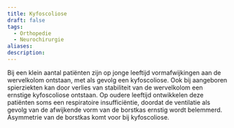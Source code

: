 ```yaml
---
title: Kyfoscoliose
draft: false
tags:
  - Orthopedie
  - Neurochirurgie
aliases: 
description:
---
```


Bij een klein aantal patiënten zijn op jonge leeftijd vormafwijkingen aan de wervelkolom ontstaan, met als gevolg een kyfoscoliose. Ook bij aangeboren spierziekten kan door verlies van stabiliteit van de wervelkolom een ernstige kyfoscoliose ontstaan. Op oudere leeftijd ontwikkelen deze patiënten soms een respiratoire insufficiëntie, doordat de ventilatie als gevolg van de afwijkende vorm van de borstkas ernstig wordt belemmerd. 
Asymmetrie van de borstkas komt voor bij kyfoscoliose.